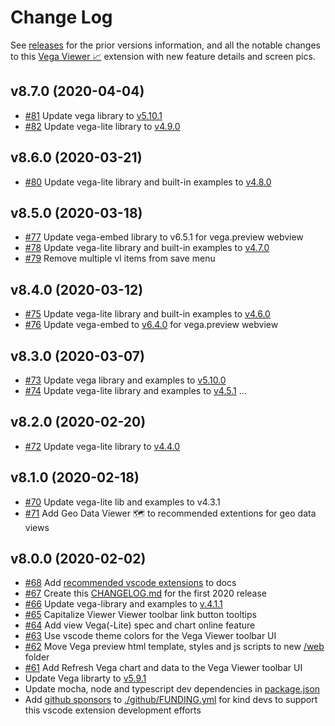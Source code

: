 # Change Log

See [releases](https://github.com/RandomFractals/vscode-vega-viewer/releases)
for the prior versions information, and all the notable changes to this [Vega Viewer 📈](https://marketplace.visualstudio.com/items?itemName=RandomFractalsInc.vscode-vega-viewer) extension with new feature details and screen pics.

## v8.7.0 (2020-04-04)

- [#81](https://github.com/RandomFractals/vscode-vega-viewer/issues/81)
Update vega library to [v5.10.1](https://github.com/vega/vega/releases/tag/v5.10.1)
- [#82](https://github.com/RandomFractals/vscode-vega-viewer/issues/82)
Update vega-lite library to [v4.9.0](https://github.com/vega/vega-lite/releases/tag/v4.9.0)

## v8.6.0 (2020-03-21)

- [#80](https://github.com/RandomFractals/vscode-vega-viewer/issues/80)
Update vega-lite library and built-in examples to [v4.8.0](https://github.com/vega/vega-lite/releases/tag/v4.8.0)

## v8.5.0 (2020-03-18)

- [#77](https://github.com/RandomFractals/vscode-vega-viewer/issues/77)
Update vega-embed library to v6.5.1 for vega.preview webview
- [#78](https://github.com/RandomFractals/vscode-vega-viewer/issues/78)
Update vega-lite library and built-in examples to [v4.7.0](https://github.com/vega/vega-lite/releases/tag/v4.7.0)
- [#79](https://github.com/RandomFractals/vscode-vega-viewer/issues/79)
Remove multiple vl items from save menu

## v8.4.0 (2020-03-12)

- [#75](https://github.com/RandomFractals/vscode-vega-viewer/issues/75)
Update vega-lite library and built-in examples to [v4.6.0](https://github.com/vega/vega-lite/releases/tag/v4.6.0)
- [#76](https://github.com/RandomFractals/vscode-vega-viewer/issues/76)
Update vega-embed to [v6.4.0](https://github.com/vega/vega-embed/commits/master) for vega.preview webview

## v8.3.0 (2020-03-07)

- [#73](https://github.com/RandomFractals/vscode-vega-viewer/issues/73)
Update vega library and examples to [v5.10.0](https://github.com/vega/vega/releases/tag/v5.10.0)
- [#74](https://github.com/RandomFractals/vscode-vega-viewer/issues/74)
Update vega-lite library and examples to [v4.5.1](https://github.com/vega/vega-lite/releases) ...

## v8.2.0 (2020-02-20)

- [#72](https://github.com/RandomFractals/vscode-vega-viewer/issues/72)
Update vega-lite library to [v4.4.0](https://github.com/vega/vega-lite/releases/tag/v4.4.0)

## v8.1.0 (2020-02-18)

- [#70](https://github.com/RandomFractals/vscode-vega-viewer/issues/70)
Update vega-lite lib and examples to v4.3.1
- [#71](https://github.com/RandomFractals/vscode-vega-viewer/issues/71)
Add Geo Data Viewer 🗺️  to recommended extentions for geo data views

## v8.0.0 (2020-02-02)

- [#68](https://github.com/RandomFractals/vscode-vega-viewer/issues/68)
Add [recommended vscode extensions](https://github.com/RandomFractals/vscode-vega-viewer#recommended-extensions) to docs
- [#67](https://github.com/RandomFractals/vscode-vega-viewer/issues/67)
Create this [CHANGELOG.md](https://github.com/RandomFractals/vscode-vega-viewer/blob/master/CHANGELOG.md) for the first 2020 release
- [#66](https://github.com/RandomFractals/vscode-vega-viewer/issues/66)
Update vega-library and examples to [v.4.1.1](https://github.com/vega/vega-lite/releases)
- [#65](https://github.com/RandomFractals/vscode-vega-viewer/issues/65)
Capitalize Viewer Viewer toolbar link button tooltips
- [#64](https://github.com/RandomFractals/vscode-vega-viewer/issues/64)
Add view Vega(-Lite) spec and chart online feature
- [#63](https://github.com/RandomFractals/vscode-vega-viewer/issues/63)
Use vscode theme colors for the Vega Viewer toolbar UI
- [#62](https://github.com/RandomFractals/vscode-vega-viewer/issues/62)
Move Vega preview html template, styles and js scripts to new [/web](https://github.com/RandomFractals/vscode-vega-viewer/tree/master/web) folder
- [#61](https://github.com/RandomFractals/vscode-vega-viewer/issues/61)
Add Refresh Vega chart and data to the Vega Viewer toolbar UI
- Update Vega librarty to [v5.9.1](https://github.com/vega/vega/releases)
- Update mocha, node and typescript dev dependencies in [package.json](https://github.com/RandomFractals/vscode-vega-viewer/blob/master/package.json#L210)
- Add [github sponsors](https://github.com/sponsors/RandomFractals) to [./github/FUNDING.yml](https://github.com/RandomFractals/vscode-vega-viewer/blob/master/.github/FUNDING.yml) for kind devs to support this vscode extension development efforts
